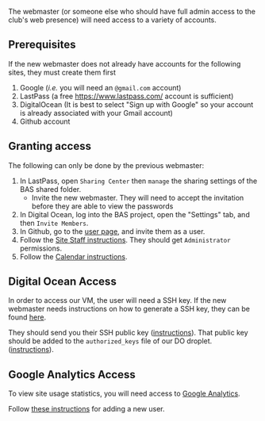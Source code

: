 The webmaster (or someone else who should have full admin access to the club's
web presence) will need access to a variety of accounts.


## Prerequisites

If the new webmaster does not already have accounts for the following sites,
they must create them first

1. Google (*i.e.* you will need an `@gmail.com` account)
1. LastPass (a free https://www.lastpass.com/ account is sufficient)
1. DigitalOcean (It is best to select "Sign up with Google" so your account
   is already associated with your Gmail account)
1. Github account

## Granting access

The following can only be done by the previous webmaster:

1. In LastPass, open `Sharing Center` then `manage` the sharing settings of the
   BAS shared folder.
   * Invite the new webmaster. They will need to accept the invitation before
     they are able to view the passwords
1. In Digital Ocean, log into the BAS project, open the "Settings" tab, and then
   `Invite Members`.
1. In Github, go to the [user page][bas-github], and invite them as a user.
1. Follow the [Site Staff instructions](/webmaster/user_management/site_staff).
   They should get `Administrator` permissions.
1. Follow the [Calendar instructions](/webmaster/user_management/calendar).

## Digital Ocean Access

In order to access our VM, the user will need a SSH key. If the new webmaster
needs instructions on how to generate a SSH key, they can be found
[here][ssh-key-instructions].

They should send you their SSH public key ([instructions][ssh-pub-key]). That
public key should be added to the `authorized_keys` file of our DO droplet.
([instructions][add-pub-key-to-droplet]).

## Google Analytics Access

To view site usage statistics, you will need access to [Google Analytics][google-analytics].

Follow [these instructions][google-analytics-add-user] for adding a new user.

[bas-github]: https://github.com/orgs/Boston-Aquarium-Society/people
[ssh-key-instructions]: https://docs.github.com/en/authentication/connecting-to-github-with-ssh/generating-a-new-ssh-key-and-adding-it-to-the-ssh-agent
[ssh-pub-key]: https://docs.github.com/en/authentication/connecting-to-github-with-ssh/adding-a-new-ssh-key-to-your-github-account
[add-pub-key-to-droplet]: https://docs.digitalocean.com/products/droplets/how-to/add-ssh-keys/to-existing-droplet/#manually
[google-analytics]: https://analytics.google.com/analytics/web
[google-analytics-add-user]: https://support.google.com/analytics/answer/1009702?hl=en#Add&zippy=%2Cin-this-article
